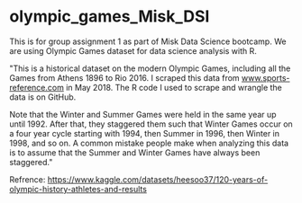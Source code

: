 # olympic_games_Misk_DSI

This is for group assignment 1 as part of Misk Data Science bootcamp. We are using Olympic Games dataset for data science analysis with R.


"This is a historical dataset on the modern Olympic Games, including all the Games from Athens 1896 to Rio 2016. I scraped this data from www.sports-reference.com in May 2018. The R code I used to scrape and wrangle the data is on GitHub. 

Note that the Winter and Summer Games were held in the same year up until 1992. After that, they staggered them such that Winter Games occur on a four year cycle starting with 1994, then Summer in 1996, then Winter in 1998, and so on. A common mistake people make when analyzing this data is to assume that the Summer and Winter Games have always been staggered."


Refrence: 
https://www.kaggle.com/datasets/heesoo37/120-years-of-olympic-history-athletes-and-results